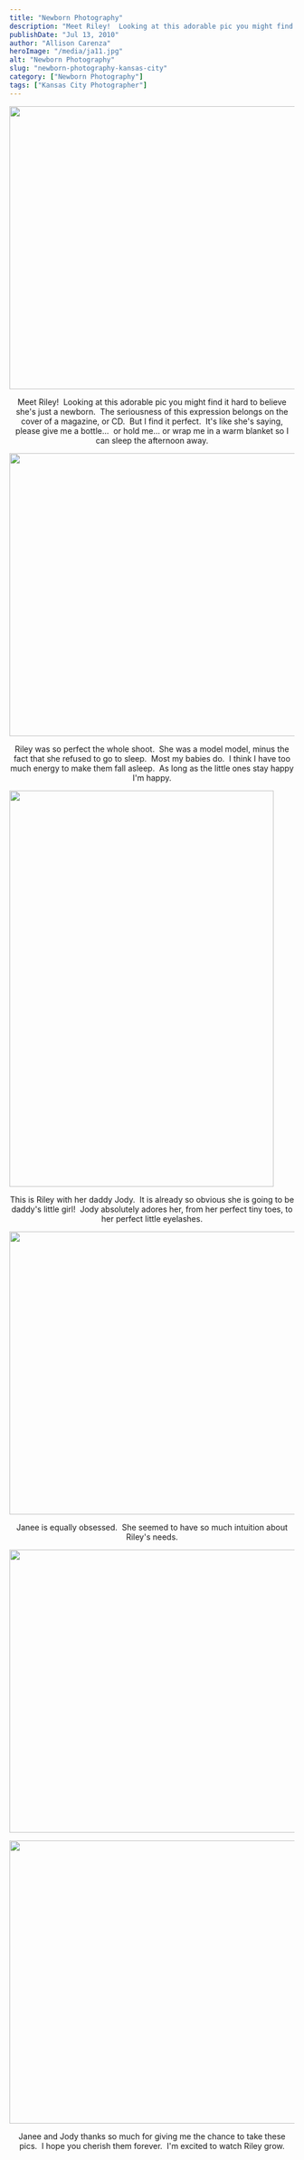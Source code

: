 ```yaml
---
title: "Newborn Photography"
description: "Meet Riley!  Looking at this adorable pic you might find it hard to believe she&apos;s just a newborn.  The seriousness "
publishDate: "Jul 13, 2010"
author: "Allison Carenza"
heroImage: "/media/ja11.jpg"
alt: "Newborn Photography"
slug: "newborn-photography-kansas-city"
category: ["Newborn Photography"]
tags: ["Kansas City Photographer"]
---
```


<p><a rel="attachment wp-att-1066" href="http://www.allisoncarenza.com/archives/1060/ja1-3"><img class="aligncenter size-full wp-image-1066" title="ja1" src="http:/media/ja11.jpg" alt="" width="750" height="500" /></a></p>
<p style="text-align: center;">Meet Riley!  Looking at this adorable pic you might find it hard to believe she&apos;s just a newborn.  The seriousness of this expression belongs on the cover of a magazine, or CD.  But I find it perfect.  It&apos;s like she&apos;s saying, please give me a bottle...  or hold me... or wrap me in a warm blanket so I can sleep the afternoon away.</p>
<p><a rel="attachment wp-att-1069" href="http://www.allisoncarenza.com/archives/1060/ja4-3"><img class="aligncenter size-full wp-image-1069" title="ja4" src="http:/media/ja41.jpg" alt="" width="750" height="500" /></a></p>
<p style="text-align: center;">Riley was so perfect the whole shoot.  She was a model model, minus the fact that she refused to go to sleep.  Most my babies do.  I think I have too much energy to make them fall asleep.  As long as the little ones stay happy I&apos;m happy.</p>
<p><a rel="attachment wp-att-1067" href="http://www.allisoncarenza.com/archives/1060/ja2-4"><img class="aligncenter size-full wp-image-1067" title="ja2" src="http:/media/ja21.jpg" alt="" width="467" height="700" /></a></p>
<p style="text-align: center;">This is Riley with her daddy Jody.  It is already so obvious she is going to be daddy&apos;s little girl!  Jody absolutely adores her, from her perfect tiny toes, to her perfect little eyelashes.</p>
<p><a rel="attachment wp-att-1070" href="http://www.allisoncarenza.com/archives/1060/ja5-3"><img class="aligncenter size-full wp-image-1070" title="ja5" src="http:/media/ja51.jpg" alt="" width="751" height="500" /></a></p>
<p style="text-align: center;">Janee is equally obsessed.  She seemed to have so much intuition about Riley&apos;s needs.</p>
<p style="text-align: center;">
<a rel="attachment wp-att-1071" href="http://www.allisoncarenza.com/archives/1060/ja6"><img class="aligncenter size-full wp-image-1071" title="ja6" src="http:/media/ja6.jpg" alt="" width="751" height="500" srcset="/media/ja6.jpg 751w, /media/ja6-300x200.jpg 300w" sizes="(max-width: 751px) 100vw, 751px" /></a></p>
<p style="text-align: center;"><a rel="attachment wp-att-1068" href="http://www.allisoncarenza.com/archives/1060/ja3-3"><img class="aligncenter size-full wp-image-1068" title="ja3" src="http:/media/ja31.jpg" alt="" width="750" height="500" /></a></p>
<p style="text-align: center;">Janee and Jody thanks so much for giving me the chance to take these pics.  I hope you cherish them forever.  I&apos;m excited to watch Riley grow.</p>
